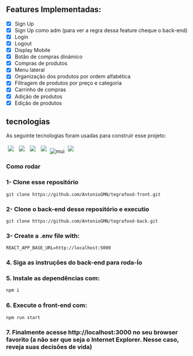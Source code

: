 ## Features Implementadas:

- [x] Sign Up
- [x] Sign Up como adm (para ver a regra dessa feature cheque o back-end)
- [x] Login
- [x] Logout
- [x] Display Mobile
- [x] Botão de compras dinámico
- [x] Compras de produtos
- [x] Menu lateral
- [x] Organização dos produtos por ordem alfabética
- [x] Filtragem de produtos por preço e categoria
- [x] Carrinho de compras
- [x] Adição de produtos
- [x] Edição de produtos

## tecnologias

As seguinte tecnologias foram usadas para construir esse projeto:<br>

<p>
  <img style='margin: 5px;' src='https://img.shields.io/badge/HTML5-E34F26?style=for-the-badge&logo=html5&logoColor=white'>
  <img style='margin: 5px;' src='https://img.shields.io/badge/CSS3-1572B6?style=for-the-badge&logo=css3&logoColor=white'>
  <img style='margin: 5px;' src='https://img.shields.io/badge/React-20232A?style=for-the-badge&logo=react&logoColor=61DAFB'>
  <img style='margin: 5px;' src='https://img.shields.io/badge/React_Router-CA4245?style=for-the-badge&logo=react-router&logoColor=white'>
  <img alt="mui" src="https://img.shields.io/badge/MUI-%230081CB.svg?style=for-the-badge&logo=mui&logoColor=white" />
  <img style='margin: 5px;' src='https://img.shields.io/badge/styled--components-DB7093?style=for-the-badge&logo=styled-components&logoColor=white'>
</p>

### Como rodar

### 1- Clone esse repositório

```
git clone https://github.com/AntonioGMN/tegrafood-front.git
```

### 2- Clone o back-end desse repositório e executio

```
git clone https://github.com/AntonioGMN/tegrafood-back.git
```

### 3- Create a .env file with:

```
REACT_APP_BASE_URL=http://localhost:5000
```

### 4. Siga as instruções do back-end para roda-ĺo

### 5. Instale as dependências com:

```bash
npm i
```

### 6. Execute o front-end com:

```bash
npm run start
```

### 7. Finalmente acesse http://localhost:3000 no seu browser favorito (a não ser que seja o Internet Explorer. Nesse caso, reveja suas decisões de vida)
